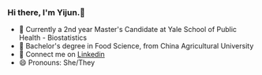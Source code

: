 ### Hi there, I'm Yijun.👋

<!--
**yijunyang/yijunyang** is a ✨ _special_ ✨ repository because its `README.md` (this file) appears on your GitHub profile.

Here are some ideas to get you started:
-->


- 🌱 Currently a 2nd year Master's Candidate at Yale School of Public Health - Biostatistics
- 🍱 Bachelor's degree in Food Science, from China Agricultural University
- 💬 Connect me on [Linkedin](https://www.linkedin.com/in/yijun-yang-data-food-health/)
- 😄 Pronouns: She/They
